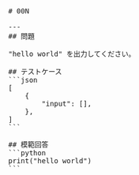 <pre>
# 00N

---
## 問題

"hello world" を出力してください。

## テストケース
```json
[
	{
		"input": [],
  	},
]
```

## 模範回答
```python
print("hello world")
```
</pre>

